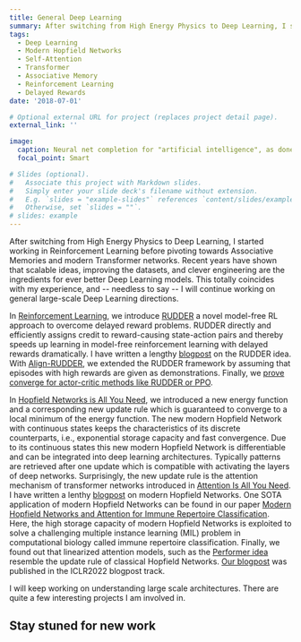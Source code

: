 ```yaml
---
title: General Deep Learning
summary: After switching from High Energy Physics to Deep Learning, I started working in Reinforcement Learning before pivoting towards Associative Memories and modern Transformer networks. Recent years have shown that scalable ideas, improving the datasets, and clever engineering are the ingredients for ever better Deep Learning models. This totally coincides with my experience, and -- needless to say -- I will continue working on general large-scale Deep Learning directions.
tags:
  - Deep Learning
  - Modern Hopfield Networks
  - Self-Attention
  - Transformer
  - Associative Memory
  - Reinforcement Learning
  - Delayed Rewards
date: '2018-07-01'

# Optional external URL for project (replaces project detail page).
external_link: ''

image:
  caption: Neural net completion for "artificial intelligence", as done by DALL-E mini
  focal_point: Smart

# Slides (optional).
#   Associate this project with Markdown slides.
#   Simply enter your slide deck's filename without extension.
#   E.g. `slides = "example-slides"` references `content/slides/example-slides.md`.
#   Otherwise, set `slides = ""`.
# slides: example
---
```


After switching from High Energy Physics to Deep Learning, I started working in Reinforcement Learning before pivoting towards Associative Memories and modern Transformer networks. Recent years have shown that scalable ideas, improving the datasets, and clever engineering are the ingredients for ever better Deep Learning models. This totally coincides with my experience, and -- needless to say -- I will continue working on general large-scale Deep Learning directions.

In [Reinforcement Learning](https://brandstetter-johannes.github.io/tag/reinforcement-learning/), we introduce [RUDDER](https://brandstetter-johannes.github.io/publication/medina-2018-rudder/) a novel model-free RL approach to overcome delayed reward problems. RUDDER directly and efficiently assigns credit to reward-causing state-action pairs and thereby speeds up learning in model-free reinforcement learning with delayed rewards dramatically. I have written a lengthy [blogpost](https://ml-jku.github.io/rudder/) on the RUDDER idea. With [Align-RUDDER](https://brandstetter-johannes.github.io/publication/patil-2020-alignrudder/), we extended the RUDDER framework by assuming that episodes with high rewards are given as demonstrations. Finally, we [prove converge for actor-critic methods like RUDDER or PPO](https://brandstetter-johannes.github.io/publication/holzleitner-2020-convergence/).

In [Hopfield Networks is All You Need](https://brandstetter-johannes.github.io/publication/ramsauer-2020-hopfield/), we introduced a new energy function and a corresponding new update rule which is guaranteed to converge to a local minimum of the energy function. The new modern Hopfield Network with continuous states keeps the characteristics of its discrete counterparts, i.e., exponential storage capacity and fast convergence. Due to its continuous states this new modern Hopfield Network is differentiable and can be integrated into deep learning architectures. Typically patterns are retrieved after one update which is compatible with activating the layers of deep networks. Surprisingly, the new update rule is the attention mechanism of transformer networks introduced in [Attention Is All You Need](https://arxiv.org/abs/1706.03762). I have written a lenthy [blogpost](https://ml-jku.github.io/hopfield-layers/) on modern Hopfield Networks. One SOTA application of modern Hopfield Networks can be found in our paper [Modern Hopfield Networks and Attention for Immune Repertoire Classification](https://brandstetter-johannes.github.io/publication/widrich-2020-hopfield/). Here, the high storage capacity of modern Hopfield Networks is exploited to solve a challenging multiple instance learning (MIL) problem in computational biology called immune repertoire classification. Finally, we found out that linearized attention models, such as the [Performer idea](https://arxiv.org/abs/2009.14794) resemble the update rule of classical Hopfield Networks. [Our blogpost](https://ml-jku.github.io/blog-post-performer/) was published in the ICLR2022 blogpost track.

I will keep working on understanding large scale architectures. There are quite a few interesting projects I am involved in.

## Stay stuned for new work
